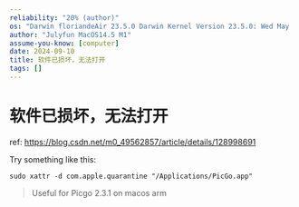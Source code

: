 ```yaml
---
reliability: "20% (author)"
os: "Darwin floriandeAir 23.5.0 Darwin Kernel Version 23.5.0: Wed May  1 20:16:51 PDT 2024; root:xnu-10063.121.3~5/RELEASE_ARM64_T8103 arm64"
author: "Julyfun MacOS14.5 M1"
assume-you-know: [computer]
date: 2024-09-10
title: 软件已损坏，无法打开
tags: []
---
```


# 软件已损坏，无法打开

ref: https://blog.csdn.net/m0_49562857/article/details/128998691

Try something like this:

```
sudo xattr -d com.apple.quarantine "/Applications/PicGo.app"
```

> Useful for Picgo 2.3.1 on macos arm

